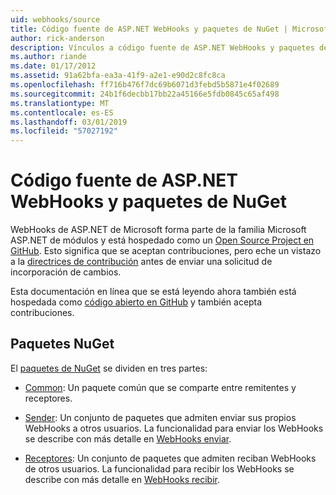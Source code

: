 ```yaml
---
uid: webhooks/source
title: Código fuente de ASP.NET WebHooks y paquetes de NuGet | Microsoft Docs
author: rick-anderson
description: Vínculos a código fuente de ASP.NET WebHooks y paquetes de NuGet
ms.author: riande
ms.date: 01/17/2012
ms.assetid: 91a62bfa-ea3a-41f9-a2e1-e90d2c8fc8ca
ms.openlocfilehash: ff716b476f7dc69b6071d3febd5b5871e4f02689
ms.sourcegitcommit: 24b1f6decbb17bb22a45166e5fdb0845c65af498
ms.translationtype: MT
ms.contentlocale: es-ES
ms.lasthandoff: 03/01/2019
ms.locfileid: "57027192"
---
```

# <a name="aspnet-webhooks-source-code-and-nuget-packages"></a>Código fuente de ASP.NET WebHooks y paquetes de NuGet

WebHooks de ASP.NET de Microsoft forma parte de la familia Microsoft ASP.NET de módulos y está hospedado como un [Open Source Project en GitHub](https://github.com/aspnet/WebHooks). Esto significa que se aceptan contribuciones, pero eche un vistazo a la [directrices de contribución](https://github.com/aspnet/Home/blob/master/CONTRIBUTING.md) antes de enviar una solicitud de incorporación de cambios.

Esta documentación en línea que se está leyendo ahora también está hospedada como [código abierto en GitHub](http://docs.asp.net/en/latest/contribute/style-guide.html#style-guide) y también acepta contribuciones.

## <a name="nuget-packages"></a>Paquetes NuGet

El [paquetes de NuGet](https://nuget.org/packages?q=Microsoft.AspNet.WebHooks) se dividen en tres partes:

* [Common](https://www.nuget.org/packages?q=Microsoft.AspNet.WebHooks.Common): Un paquete común que se comparte entre remitentes y receptores.

* [Sender](https://www.nuget.org/packages?q=Microsoft.AspNet.WebHooks.Custom): Un conjunto de paquetes que admiten enviar sus propios WebHooks a otros usuarios. La funcionalidad para enviar los WebHooks se describe con más detalle en [WebHooks enviar](sending/index.md).

* [Receptores](https://www.nuget.org/packages?q=Microsoft.AspNet.WebHooks.Receivers): Un conjunto de paquetes que admiten reciban WebHooks de otros usuarios. La funcionalidad para recibir los WebHooks se describe con más detalle en [WebHooks recibir](receiving/index.md).
